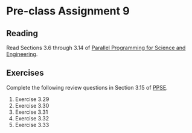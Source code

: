 # Pre-class Assignment 9

## Reading

Read Sections 3.6 through 3.14 of [Parallel Programming for Science and Engineering](../assets/EijkhoutParallelProgramming.pdf).

## Exercises

Complete the following review questions in Section 3.15 of [PPSE](../assets/EijkhoutParallelProgramming.pdf).

1. Exercise 3.29
2. Exercise 3.30
3. Exercise 3.31
4. Exercise 3.32
5. Exercise 3.33

<!-- ## Review

1. In the `#questions` channel of the course Slack, post at least one question about the reading. If someone has already posted your question, you may instead "upvote" that question by reacting to it with a "thumbs up" or other appropriate reaction emoji. 

## What to turn-in

Commit your write-up, including review and questions, as a plain text, markdown document, or pdf to your assignment repo _before the start of class_. -->